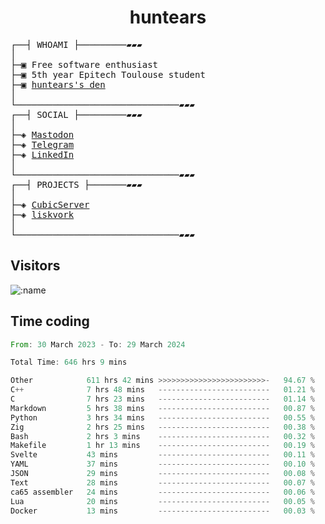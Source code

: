 <h1 align="center">
huntears
</h1>
<!-- <p align="center">
<img src=https://huntears.com/img/pfp.webp width=30%/>
</p>
<style>
img {
    border-radius: 50%;
}
</style> -->
<pre>
┌──┤ WHOAMI ├─────────▰▰▰
│
├─▣ Free software enthusiast
├─▣ 5th year Epitech Toulouse student
├─▣ <a href="https://huntears.com/">huntears's den</a>
│
└───────────────────────────────▰▰▰
┌──┤ SOCIAL ├─────────▰▰▰
│
├─◈ <a href="https://fosstodon.org/@huntears">Mastodon</a>
├─◈ <a href="https://t.me/huntears">Telegram</a>
├─◈ <a href="https://www.linkedin.com/in/alexandre-flion">LinkedIn</a>
│
└───────────────────────────────▰▰▰
┌──┤ PROJECTS ├───────▰▰▰
│
├─◈ <a href="https://github.com/CubicMC/cubic-server">CubicServer</a>
├─◈ <a href="https://github.com/Epitech/B-AIA-500_liskvork">liskvork</a>
│
└───────────────────────────────▰▰▰
</pre>

## Visitors

![:name](https://count.getloli.com/get/@huntears?theme=rule34)

## Time coding

<!--START_SECTION:wakatime-->

```rust
From: 30 March 2023 - To: 29 March 2024

Total Time: 646 hrs 9 mins

Other            611 hrs 42 mins >>>>>>>>>>>>>>>>>>>>>>>>-   94.67 %
C++              7 hrs 48 mins   -------------------------   01.21 %
C                7 hrs 23 mins   -------------------------   01.14 %
Markdown         5 hrs 38 mins   -------------------------   00.87 %
Python           3 hrs 34 mins   -------------------------   00.55 %
Zig              2 hrs 25 mins   -------------------------   00.38 %
Bash             2 hrs 3 mins    -------------------------   00.32 %
Makefile         1 hr 13 mins    -------------------------   00.19 %
Svelte           43 mins         -------------------------   00.11 %
YAML             37 mins         -------------------------   00.10 %
JSON             29 mins         -------------------------   00.08 %
Text             28 mins         -------------------------   00.07 %
ca65 assembler   24 mins         -------------------------   00.06 %
Lua              20 mins         -------------------------   00.05 %
Docker           13 mins         -------------------------   00.03 %
```

<!--END_SECTION:wakatime-->
